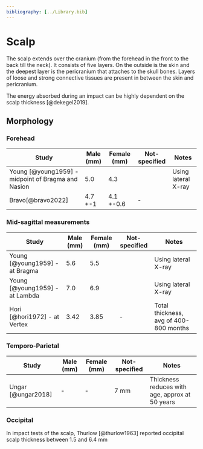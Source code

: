 ```yaml
---
bibliography: [../Library.bib]
---
```


# Scalp

The scalp extends over the cranium (from the forehead in the front to the back till the neck). It consists of five layers. On the outside is the skin and the deepest layer is the pericranium that attaches to the skull bones. Layers of loose and strong connective tissues are present in between the skin and pericranium.

The energy absorbed during an impact can be highly dependent on the scalp thickness [@dekegel2019].

## Morphology

### Forehead

| Study                                              | Male  (mm) | Female (mm) | Not-specified | Notes               |
|----------------------------------------------------|------------|-------------|---------------|---------------------|
| Young [@young1959] - midpoint of Bragma and Nasion | 5.0        | 4.3         |               | Using lateral X-ray |
| Bravo[@bravo2022]                                  | 4.7 +-1    | 4.1 +-0.6   | -             |                     |


### Mid-sagittal measurements

| Study                          | Male  (mm) | Female (mm) | Not-specified | Notes                                  |
|--------------------------------|------------|-------------|---------------|----------------------------------------|
| Young [@young1959] - at Bragma | 5.6        | 5.5         |               | Using lateral X-ray                    |
| Young [@young1959] - at Lambda | 7.0        | 6.9         |               | Using lateral X-ray                    |
| Hori [@hori1972]  - at Vertex  | 3.42       | 3.85        | -             | Total thickness, avg of 400-800 months |


### Temporo-Parietal

| Study              | Male  (mm) | Female (mm) | Not-specified | Notes                                          |
|--------------------|------------|-------------|---------------|------------------------------------------------|
| Ungar [@ungar2018] | -          | -           | 7 mm          | Thickness reduces with age, approx at 50 years |

### Occipital

In impact tests of the scalp, Thurlow [@thurlow1963] reported occipital scalp thickness between 1.5 and 6.4 mm